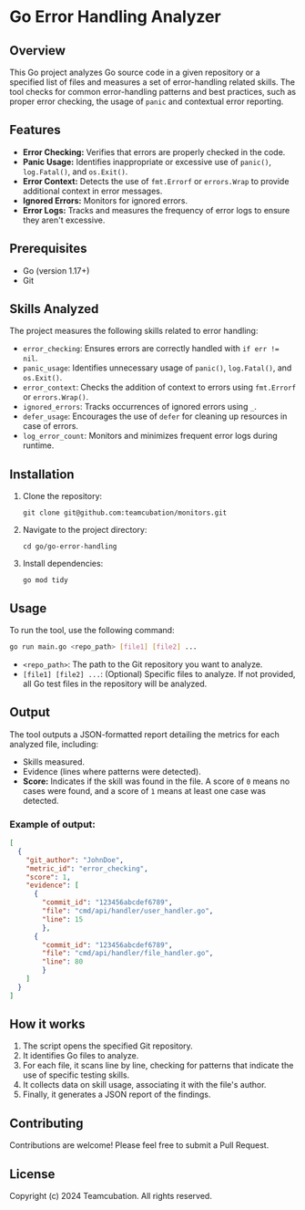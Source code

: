 # Go Error Handling Analyzer

## Overview

This Go project analyzes Go source code in a given repository or a specified list of files and measures a set of error-handling related skills. The tool checks for common error-handling patterns and best practices, such as proper error checking, the usage of `panic` and contextual error reporting.

## Features

- **Error Checking:** Verifies that errors are properly checked in the code.
- **Panic Usage:** Identifies inappropriate or excessive use of `panic()`, `log.Fatal()`, and `os.Exit()`.
- **Error Context:** Detects the use of `fmt.Errorf` or `errors.Wrap` to provide additional context in error messages.
- **Ignored Errors:** Monitors for ignored errors.
- **Error Logs:** Tracks and measures the frequency of error logs to ensure they aren't excessive.

## Prerequisites

- Go (version 1.17+)
- Git

## Skills Analyzed

The project measures the following skills related to error handling:

- `error_checking`: Ensures errors are correctly handled with `if err != nil`.
- `panic_usage`: Identifies unnecessary usage of `panic()`, `log.Fatal()`, and `os.Exit()`.
- `error_context`: Checks the addition of context to errors using `fmt.Errorf` or `errors.Wrap()`.
- `ignored_errors`: Tracks occurrences of ignored errors using `_`.
- `defer_usage`: Encourages the use of `defer` for cleaning up resources in case of errors.
- `log_error_count`: Monitors and minimizes frequent error logs during runtime.

## Installation

1. Clone the repository:
   ```
   git clone git@github.com:teamcubation/monitors.git
   ```
2. Navigate to the project directory:
   ```
   cd go/go-error-handling
   ```
3. Install dependencies:
   ```
   go mod tidy
   ```

## Usage

To run the tool, use the following command:

```bash
go run main.go <repo_path> [file1] [file2] ...
```
- `<repo_path>`: The path to the Git repository you want to analyze.
- `[file1] [file2] ...`: (Optional) Specific files to analyze. If not provided, all Go test files in the repository will be analyzed.

## Output

The tool outputs a JSON-formatted report detailing the metrics for each analyzed file, including:

- Skills measured.
- Evidence (lines where patterns were detected).
- **Score:** Indicates if the skill was found in the file. A score of `0` means no cases were found, and a score of `1` means at least one case was detected.

### Example of output:

```json
[
  {
    "git_author": "JohnDoe",
    "metric_id": "error_checking",
    "score": 1,
    "evidence": [
      {
        "commit_id": "123456abcdef6789",
        "file": "cmd/api/handler/user_handler.go",
        "line": 15 
        },
      { 
        "commit_id": "123456abcdef6789",
        "file": "cmd/api/handler/file_handler.go",
        "line": 80
        }
    ]
  }
]
```
## How it works

1. The script opens the specified Git repository.
2. It identifies Go files to analyze.
3. For each file, it scans line by line, checking for patterns that indicate the use of specific testing skills.
4. It collects data on skill usage, associating it with the file's author.
5. Finally, it generates a JSON report of the findings.

## Contributing

Contributions are welcome! Please feel free to submit a Pull Request.

## License

Copyright (c) 2024 Teamcubation. All rights reserved.